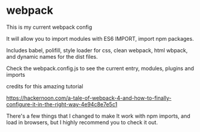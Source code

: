 # webpack

This is my current webpack config

It will allow you to import modules with ES6 IMPORT, import npm packages.

Includes babel, polifill, style loader for css, clean webpack, html wbpack, and dynamic names for the dist files.


Check the webpack.config.js to see the current entry, modules, plugins and imports


credits for this amazing tutorial

https://hackernoon.com/a-tale-of-webpack-4-and-how-to-finally-configure-it-in-the-right-way-4e94c8e7e5c1

There's a few things that I changed to make It work with npm imports, and load in browsers, but I highly recommend you to check it out.
